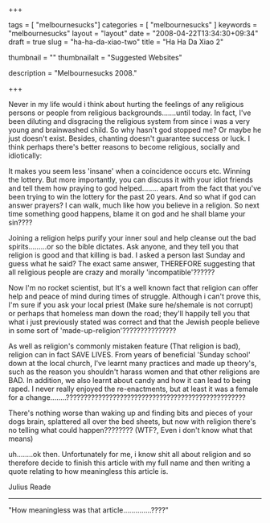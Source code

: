 
+++

tags = [ "melbournesucks"]
categories = [ "melbournesucks" ]
keywords = "melbournesucks"
layout = "layout"
date = "2008-04-22T13:34:30+09:34"
draft = true
slug = "ha-ha-da-xiao-two"
title = "Ha Ha Da Xiao 2"

thumbnail = ""
thumbnailalt = "Suggested Websites"

description = "Melbournesucks 2008."

+++

Never in my life would i think about hurting the feelings of any religious persons or people from religious backgrounds.......until today. In fact, I've been diluting and disgracing the religious system from since i was a very young and brainwashed child. So why hasn't god stopped me? Or maybe he just doesn't exist. Besides, chanting doesn't guarantee success or luck. I think perhaps there's better reasons to become religious, socially and idiotically:

It makes you seem less 'insane' when a coincidence occurs etc. Winning the lottery. But more importantly, you can discuss it with your idiot friends and tell them how praying to god helped........ apart from the fact that you've been trying to win the lottery for the past 20 years. And so what if god can answer prayers? I can walk, much like how you believe in a religion. So next time something good happens, blame it on god and he shall blame your sin????

Joining a religion helps purify your inner soul and help cleanse out the bad spirits.........or so the bible dictates. Ask anyone, and they tell you that religion is good and that killing is bad. I asked a person last Sunday and guess what he said? The exact same answer, THEREFORE suggesting that all religious people are crazy and morally 'incompatible'??????

Now I'm no rocket scientist, but It's a well known fact that religion can offer help and peace of mind during times of struggle. Although i can't prove this, I'm sure if you ask your local priest (Make sure he/shemale is not corrupt) or perhaps that homeless man down the road; they'll happily tell you that what i just previously stated was correct and that the Jewish people believe in some sort of 'made-up-religion'???????????????

As well as religion's commonly mistaken feature (That religion is bad), religion can in fact SAVE LIVES. From years of beneficial 'Sunday school' down at the local church, I've learnt many practices and made up theory's, such as the reason you shouldn't harass women and that other religions are BAD. In addition, we also learnt about candy and how it can lead to being raped. I never really enjoyed the re-enactments, but at least it was a female for a change........??????????????????????????????????????????????????

There's nothing worse than waking up and finding bits and pieces of your dogs brain, splattered all over the bed sheets, but now with religion there's no telling what could happen???????? (WTF?, Even i don't know what that means)

uh........ok then. Unfortunately for me, i know shit all about religion and so therefore decide to finish this article with my full name and then writing a quote relating to how meaningless this article is.

Julius Reade
_______________________________________________________

"How meaningless was that article..............????" 